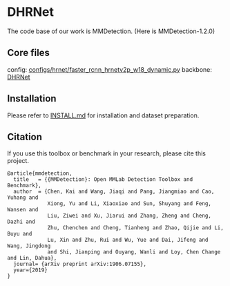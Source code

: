 # DHRNet

The code base of our work is MMDetection. (Here is MMDetection-1.2.0)

## Core files
config: [configs/hrnet/faster_rcnn_hrnetv2p_w18_dynamic.py](https://github.com/dmy1997/DHRNet/blob/master/configs/hrnet/faster_rcnn_hrnetv2p_w18_dynamic.py)
backbone: [DHRNet](https://github.com/dmy1997/DHRNet/blob/master/mmdet/models/backbones/dynamic_hrnet.py)


## Installation

Please refer to [INSTALL.md](https://github.com/open-mmlab/mmdetection) for installation and dataset preparation.


## Citation

If you use this toolbox or benchmark in your research, please cite this project.

```
@article{mmdetection,
  title   = {{MMDetection}: Open MMLab Detection Toolbox and Benchmark},
  author  = {Chen, Kai and Wang, Jiaqi and Pang, Jiangmiao and Cao, Yuhang and
             Xiong, Yu and Li, Xiaoxiao and Sun, Shuyang and Feng, Wansen and
             Liu, Ziwei and Xu, Jiarui and Zhang, Zheng and Cheng, Dazhi and
             Zhu, Chenchen and Cheng, Tianheng and Zhao, Qijie and Li, Buyu and
             Lu, Xin and Zhu, Rui and Wu, Yue and Dai, Jifeng and Wang, Jingdong
             and Shi, Jianping and Ouyang, Wanli and Loy, Chen Change and Lin, Dahua},
  journal= {arXiv preprint arXiv:1906.07155},
  year={2019}
}
```

